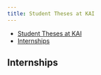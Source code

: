 ```yaml
---
title: Student Theses at KAI
---
```


<nav><ul>
<li class="home"><a href="/">Student Theses at KAI</a></li>
<li><a href="#internships">Internships</a></li>
</ul></nav>

## Internships
